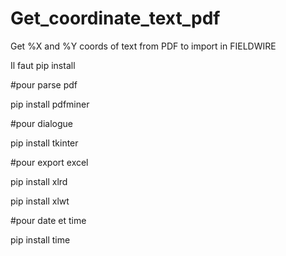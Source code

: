 # Get_coordinate_text_pdf
Get %X and %Y coords of text from PDF to import in FIELDWIRE



Il faut pip install


#pour parse pdf

pip install pdfminer


#pour dialogue

pip install tkinter


#pour export excel

pip install xlrd

pip install xlwt


#pour date et time

pip install time
